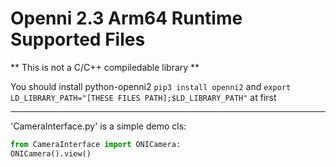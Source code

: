 # Openni 2.3 Arm64 Runtime Supported Files

** This is not a C/C++ compiledable library **

You should install python-openni2  `pip3 install openni2` and `export LD_LIBRARY_PATH="[THESE FILES PATH];$LD_LIBRARY_PATH"` at first

---

'CameraInterface.py' is a simple demo cls:

```python
from CameraInterface import ONICamera:
ONICamera().view()
```

